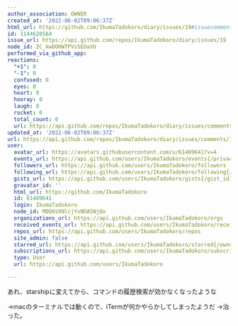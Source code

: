 ```yaml
---
author_association: OWNER
created_at: '2022-06-02T09:06:37Z'
html_url: https://github.com/IkumaTadokoro/diary/issues/19#issuecomment-1144628564
id: 1144628564
issue_url: https://api.github.com/repos/IkumaTadokoro/diary/issues/19
node_id: IC_kwDOHWTPVs5EOaVU
performed_via_github_app: 
reactions:
  "+1": 0
  "-1": 0
  confused: 0
  eyes: 0
  heart: 0
  hooray: 0
  laugh: 0
  rocket: 0
  total_count: 0
  url: https://api.github.com/repos/IkumaTadokoro/diary/issues/comments/1144628564/reactions
updated_at: '2022-06-02T09:06:37Z'
url: https://api.github.com/repos/IkumaTadokoro/diary/issues/comments/1144628564
user:
  avatar_url: https://avatars.githubusercontent.com/u/61409641?v=4
  events_url: https://api.github.com/users/IkumaTadokoro/events{/privacy}
  followers_url: https://api.github.com/users/IkumaTadokoro/followers
  following_url: https://api.github.com/users/IkumaTadokoro/following{/other_user}
  gists_url: https://api.github.com/users/IkumaTadokoro/gists{/gist_id}
  gravatar_id: ''
  html_url: https://github.com/IkumaTadokoro
  id: 61409641
  login: IkumaTadokoro
  node_id: MDQ6VXNlcjYxNDA5NjQx
  organizations_url: https://api.github.com/users/IkumaTadokoro/orgs
  received_events_url: https://api.github.com/users/IkumaTadokoro/received_events
  repos_url: https://api.github.com/users/IkumaTadokoro/repos
  site_admin: false
  starred_url: https://api.github.com/users/IkumaTadokoro/starred{/owner}{/repo}
  subscriptions_url: https://api.github.com/users/IkumaTadokoro/subscriptions
  type: User
  url: https://api.github.com/users/IkumaTadokoro

---
```

あれ、starshipに変えてから、コマンドの履歴検索が効かなくなったような

→macのターミナルでは動くので、iTermが何かやらかしてしまったようだ
→治った。
